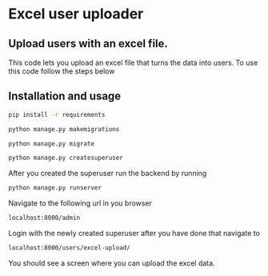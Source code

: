 # Excel user uploader

## Upload users with an excel file.

This code lets you upload an excel file that turns the data into users.
To use this code follow the steps below

## Installation and usage

```sh
pip install -r requirements

python manage.py makemigrations

python manage.py migrate

python manage.py createsuperuser
```

After you created the superuser run the backend by running

```sh
python manage.py runserver
```

Navigate to the following url in you browser

```sh
localhost:8000/admin
```

Login with the newly created superuser
after you have done that navigate to

```sh
localhost:8000/users/excel-upload/
```

You should see a screen where you can upload the excel data.
